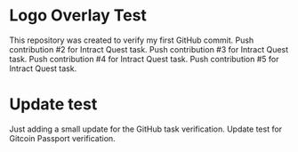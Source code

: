 # Logo Overlay Test
This repository was created to verify my first GitHub commit.
Push contribution #2 for Intract Quest task.
Push contribution #3 for Intract Quest task.
Push contribution #4 for Intract Quest task.
Push contribution #5 for Intract Quest task.
# Update test
Just adding a small update for the GitHub task verification.
Update test for Gitcoin Passport verification.
